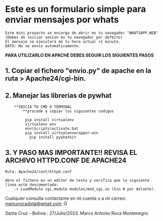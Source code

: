 # Este es un formulario simple para enviar mensajes por whats
    Este mini proyecto se encarga de abrir en tu navegador "WHATSAPP.WEB" (Debes de iniciar sesion en tu navegador por defecto)
    El mensaje se ejecutará de tu hora actual +1 minuto.
    DATO: No se envia automáticamente.
 
 **PARA UTILIZARLO EN APACHE DEBES SEGUIR LOS SIGUIENTES PASOS**
##    1. Copiar el fichero "envio.py" de apache en la ruta > Apache24/cgi-bin. 

 ##   2. Manejar las librerias de pywhat
        **INICIA TU CMD O TERMINAL
            **procede a copiar los siguientes codigos

```
         pip install virtualenv
         virtualenv env
         env\Scripts\activate.bat
         pip install virtualenvwrapper-win
	       pip install pywhatkit
```

  ##  3. Y PASO MAS IMPORTANTE!! REVISA EL ARCHIVO HTTPD.CONF DE APACHE24
	Ruta: Apache24/conf/httpd.conf
	
	Abre el fichero en un editor de texto y verifica que la siguiente linea esté descomentada: 
		-> LoadModule cgi_module modules/mod_cgi.so (Sin # por delante).

Cualquier consulta contactame en mi cuenta o a mi correo:
	marcorocadota@gmail.com :D

Santa Cruz - Bolivia : 27/Julio/2023.
Marco Antonio Roca Montenegro.
